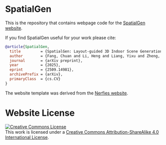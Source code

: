# SpatialGen

This is the repository that contains webpage code for the [SpatialGen website](https://manycore-research.github.io/SpatialGen/).

If you find SpatialGen useful for your work please cite:

```bibtex
@article{SpatialGen,
  title         = {SpatialGen: Layout-guided 3D Indoor Scene Generation},
  author        = {Fang, Chuan and Li, Heng and Liang, Yixu and Zheng, Jia and Mao, Yongsen and Liu, Yuan and Tang, Rui and Zhou, Zihan and Tan, Ping},
  journal       = {arXiv preprint},
  year          = {2025},
  eprint        = {2509.14981},
  archivePrefix = {arXiv},
  primaryClass  = {cs.CV}
}
```

The website template was derived from the [Nerfies website](https://nerfies.github.io).

# Website License

<a rel="license" href="http://creativecommons.org/licenses/by-sa/4.0/"><img alt="Creative Commons License" style="border-width:0" src="https://i.creativecommons.org/l/by-sa/4.0/88x31.png" /></a><br />This work is licensed under a <a rel="license" href="http://creativecommons.org/licenses/by-sa/4.0/">Creative Commons Attribution-ShareAlike 4.0 International License</a>.
